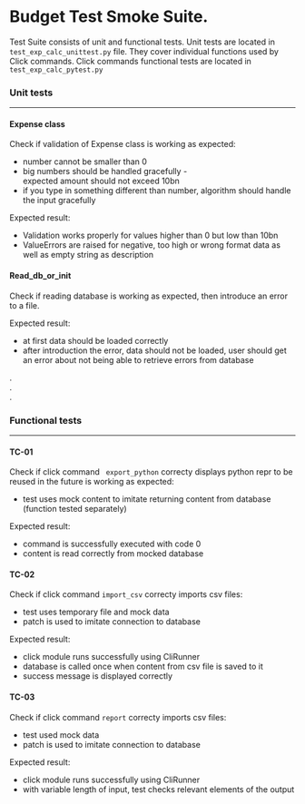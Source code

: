 # Budget Test Smoke Suite.

Test Suite consists of unit and functional tests.
Unit tests are located in <code>test_exp_calc_unittest.py</code> file.
They cover individual functions used by Click commands.
Click commands functional tests are located in <code>test_exp_calc_pytest.py</code>

### Unit tests
---

#### Expense class
Check if validation of Expense class is working as expected:
- number cannot be smaller than 0
- big numbers should be handled gracefully - <br>
  expected amount should not exceed 10bn
- if you type in something different than number, algorithm should handle the input gracefully

Expected result: 
- Validation works properly for values higher than 0 but low than 10bn
- ValueErrors are raised for negative, too high or wrong format data as well as empty string as description

#### Read_db_or_init
Check if reading database is working as expected, then introduce an error to a file.

Expected result:
- at first data should be loaded correctly
- after introduction the error, data should not be loaded, user should get an error about not being able to retrieve errors from database
  

.<br>
.<br>
.<br>

### Functional tests
---

#### **TC-01**
Check if click command <code> export_python</code> correcty displays python repr to be reused in the future is working as expected:
- test uses mock content to imitate returning content from database (function tested separately)

Expected result: 
- command is successfully executed with code 0
- content is read correctly from mocked database


#### **TC-02**
Check if click command <code>import_csv</code> correcty imports csv files:
- test uses temporary file and mock data
- patch is used to imitate connection to database

Expected result:
- click module runs successfully using CliRunner 
- database is called once when content from csv file is saved to it
- success message is displayed correctly


#### **TC-03**
Check if click command <code>report</code> correcty imports csv files:
- test used mock data
- patch is used to imitate connection to database

Expected result:
- click module runs successfully using CliRunner 
- with variable length of input, test checks relevant elements of the output

<br>
